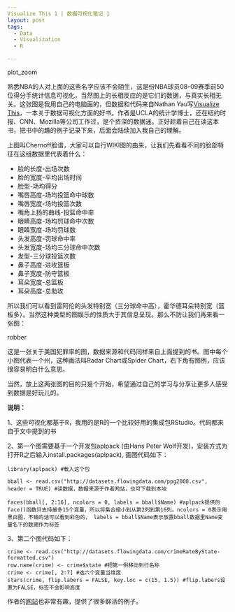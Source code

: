 ```yaml
---
Visualize This 1 | 数据可视化笔记 1
layout: post
tags:
  - Data
  - Visualization
  - R

---
```

  
plot_zoom

熟悉NBA的人对上面的这些名字应该不会陌生，这是份NBA球员08-09赛季前50位得分手统计信息可视化，当然图上的长相反应的是它们的数据，与真实长相无关。这张图是我用自己的电脑画的，但数据和代码来自Nathan Yau写[Visualize This](http://book.flowingdata.com/)，一本关于数据可视化方面的好书。作者是UCLA的统计学博士，还在纽约时报、CNN、Mozilla等公司工作过，是个资深的数据迷。正好趁着自己在读这本书，把书中的趣的例子记录下来，后面会陆续加入我自己的理解。

上图叫Chernoff脸谱，大家可以自行WIKI图的由来，让我们先看看不同的脸部特征在这组数据里代表着什么：

* 脸的长度-出场次数
* 脸的宽度-平均出场时间
* 脸型-场均得分
* 嘴唇高度-场均投篮命中球数
* 嘴唇宽度-场均投篮次数
* 嘴角上扬的曲线-投篮命中率
* 眼睛高度-场均罚球命中次数
* 眼睛宽度-场均罚球数
* 头发高度-罚球命中率
* 头发宽度-场均三分球命中次数
* 发型-三分球投篮次数
* 鼻子高度-进攻篮板
* 鼻子宽度-防守篮板
* 耳朵宽度-总篮板
* 耳朵高度-总助攻

所以我们可以看到雷阿伦的头发特别宽（三分球命中高），霍华德耳朵特别宽（篮板多）。当然这种类型的图娱乐的性质大于其信息呈现。那么不防让我们再来看一张图：

robber

这是一张关于美国犯罪率的图，数据来源和代码同样来自上面提到的书。图中每个小图代表一个州，这种画法叫Radar Chart或Spider Chart，右下角有图例，应该很容易明白什么意思。

当然，放上这两张图的目的只是个开始，希望通过自己的学习与分享让更多人感受到数据是好玩儿的。

**说明：**

1、这些可视化都基于R，我用的是R的一个比较好用的集成包RStudio。代码都来自于文中提到的书

2、第一个图需要基于一个开发包aplpack (由Hans Peter Wolf开发)，安装方式为打开R之后输入install.packages(aplpack), 画图代码如下：

	library(aplpack) #载入这个包
	
	bball <- read.csv("http://datasets.flowingdata.com/ppg2008.csv", header = TRUE) #读数据，数据来源于作者网站，也可下载到本地
	
	faces(bball[, 2:16], ncolors = 0, labels = bball$Name) #aplpack提供的face()函数只支持最多15个变量，所以将集合缩小到从第2列到第16列。ncolors = 0表示用黑白图，不输的话可以看到彩色的， labels = bball$Name表示放置bball数据里Name变量名下的数据作为标签

3、第二个图代码如下：

	crime <- read.csv("http://datasets.flowingdata.com/crimeRateByState-formatted.csv")
	row.name(crime) <- crime$state #把第一例移动到行名称
	crime <- crime[, 2:7] #选六个变量当维度
	stars(crime, flip.labers = FALSE, key.loc = c(15, 1.5)) #flip.labers设置为FALSE，标签不会影响高度

作者的[网站](http://www.flowingdata.com)也非常有趣，提供了很多鲜活的例子。